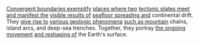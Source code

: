 
[Convergent boundaries exemplify](1/3/2/1/3/.Convergent%20Boundaries) [places where two](2/1/3/2/2/1/2/.Place) [tectonic plates meet](1/3/2/1/3/.Convergent%20Boundaries) [and manifest the](3/3/3/_Manifestation-Transformation) [visible results of](3/1/3/1/1/2/3/_Visible-Invisible) [seafloor spreading and](1/3/2/1/2/.Seafloor%20Spreading) continental drift. They [give rise to](3/3/2/2/2/1/3/.Rebirth%20and%20Renewal) [various geologic phenomena](1/3/2/1/.Plate%20Tectonics) [such as mountain](1/3/2/1/3/1/.Mountain%20Ranges) chains, island arcs, and deep-sea trenches. Together, they portray [the ongoing movement](2/1/1/2/1/1/.Movement) [and reshaping of](2/3/2/2/1/1/1/.Social%20Reshape) the Earth's surface.

